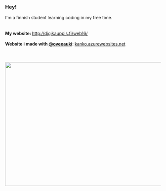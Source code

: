 ### Hey!

I'm a finnish student learning coding in my free time.
<br>
<br>
<br>
<b>My website: </b><a href="http://digikauppis.fi/web16/">http://digikauppis.fi/web16/</a>
<br>
<br>
<b>Website i made with <a href="https://github.com/oveeauki">@oveeauki</a>: </b><a href="https://kanko.azurewebsites.net/">kanko.azurewebsites.net</a>
<br>
<br>
<br>
<br>
<img src="https://cdn.discordapp.com/attachments/593835440176627715/739913067076387087/doors.png" height="400" width="600"/>
